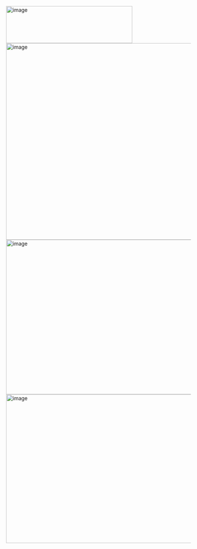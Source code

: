 <img width="344" height="101" alt="image" src="https://github.com/user-attachments/assets/562822a4-6633-432b-9368-d5cf54197cbe" />

<img width="855" height="535" alt="image" src="https://github.com/user-attachments/assets/c98b41b1-6e16-478f-8280-84994f6b52d0" />

<img width="849" height="421" alt="image" src="https://github.com/user-attachments/assets/065ca9b6-f3d2-474f-889d-ae4361edf19c" />

<img width="844" height="405" alt="image" src="https://github.com/user-attachments/assets/b6de94fb-f272-4a1c-aea3-0ac732518378" />

